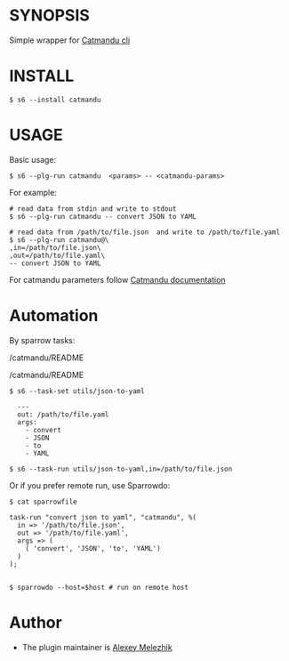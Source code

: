 # SYNOPSIS

Simple wrapper for [Catmandu cli](https://metacpan.org/pod/distribution/Catmandu/bin/catmandu)


# INSTALL

    $ s6 --install catmandu

# USAGE

Basic usage:

    $ s6 --plg-run catmandu  <params> -- <catmandu-params>

For example:

    # read data from stdin and write to stdout
    $ s6 --plg-run catmandu -- convert JSON to YAML

    # read data from /path/to/file.json  and write to /path/to/file.yaml
    $ s6 --plg-run catmandu@\
    ,in=/path/to/file.json\
    ,out=/path/to/file.yaml\
    -- convert JSON to YAML

For catmandu parameters follow [Catmandu documentation](https://metacpan.org/pod/distribution/Catmandu/bin/catmandu)

# Automation

By sparrow tasks:

/catmandu/README

/catmandu/README

    $ s6 --task-set utils/json-to-yaml

      ---
      out: /path/to/file.yaml
      args: 
        - convert 
        - JSON
        - to
        - YAML

    $ s6 --task-run utils/json-to-yaml,in=/path/to/file.json


Or if you prefer remote run, use Sparrowdo:

    $ cat sparrowfile

    task-run "convert json to yaml", "catmandu", %(
      in => '/path/to/file.json',
      out => '/path/to/file.yaml',
      args => (
        ( 'convert', 'JSON', 'to', 'YAML')
      )
    );


    $ sparrowdo --host=$host # run on remote host

# Author

* The plugin maintainer is [Alexey Melezhik](https://github.com/melezhik/)



